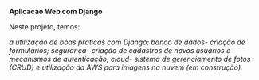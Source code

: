 **Aplicacao Web com Django**

Neste projeto, temos:

*a utilização de boas práticas com Django;*
*banco de dados- criação de formulários;*
*segurança- criação de cadastros de novos usuários e mecanismos de autenticação;*
*cloud- sistema de gerenciamento de fotos (CRUD) e utilização da AWS para imagens na nuvem (em construção).*
